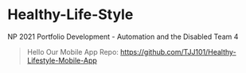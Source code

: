 # Healthy-Life-Style
NP 2021 Portfolio Development - Automation and the Disabled Team 4
> Hello
Our Mobile App Repo: https://github.com/TJJ101/Healthy-Lifestyle-Mobile-App
